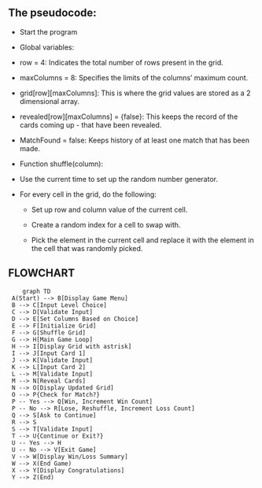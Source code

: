    ## The pseudocode: 

* Start the program
 
* Global variables:
  
* row = 4: Indicates the total number of rows present in the grid.
  
* maxColumns = 8: Specifies the limits of the columns’ maximum count.
  
* grid[row][maxColumns]: This is where the grid values are stored as a 2 dimensional array.
  
* revealed[row][maxColumns] = {false}: This keeps the record of the cards coming up - that have been revealed.
  
* MatchFound = false: Keeps history of at least one match that has been made.
  
* Function shuffle(column):
  
* Use the current time to set up the random number generator.
  
* For every cell in the grid, do the following:
 
   - Set up row and column value of the current cell.
   
   - Create a random index for a cell to swap with.
   
   - Pick the element in the current cell and replace it with the element in the cell that was randomly picked.


















## FLOWCHART 

   ``` mermaid 
       graph TD
    A(Start) --> B[Display Game Menu]
    B --> C[Input Level Choice]
    C --> D[Validate Input]
    D --> E[Set Columns Based on Choice]
    E --> F[Initialize Grid]
    F --> G[Shuffle Grid]
    G --> H[Main Game Loop]
    H --> I[Display Grid with astrisk]
    I --> J[Input Card 1]
    J --> K[Validate Input]
    K --> L[Input Card 2]
    L --> M[Validate Input]
    M --> N[Reveal Cards]
    N --> O[Display Updated Grid]
    O --> P{Check for Match?}
    P -- Yes --> Q[Win, Increment Win Count]
    P -- No --> R[Lose, Reshuffle, Increment Loss Count]
    Q --> S[Ask to Continue]
    R --> S
    S --> T[Validate Input]
    T --> U{Continue or Exit?}
    U -- Yes --> H
    U -- No --> V[Exit Game]
    V --> W[Display Win/Loss Summary]
    W --> X(End Game)
    X --> Y[Display Congratulations]
    Y --> Z(End)
